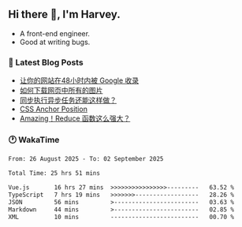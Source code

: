 ## Hi there 👋, I'm Harvey.

- A front-end engineer.
- Good at writing bugs.

### 📖 Latest Blog Posts
<!-- BLOG-POST-LIST:START -->
- [让你的网站在48小时内被 Google 收录](https://blog.izou.top/posts/google-index-script/)
- [如何下载网页中所有的图片](https://blog.izou.top/posts/download-page-img/)
- [同步执行异步任务还能这样做？](https://blog.izou.top/posts/sync-executed/)
- [CSS Anchor Position](https://blog.izou.top/posts/css-anchor/)
- [Amazing！Reduce 函数这么强大？](https://blog.izou.top/posts/reduce-usage/)
<!-- BLOG-POST-LIST:END -->

### 🕐 WakaTime
<!--START_SECTION:waka-->

```txt
From: 26 August 2025 - To: 02 September 2025

Total Time: 25 hrs 51 mins

Vue.js       16 hrs 27 mins  >>>>>>>>>>>>>>>>---------   63.52 %
TypeScript   7 hrs 19 mins   >>>>>>>------------------   28.26 %
JSON         56 mins         >------------------------   03.63 %
Markdown     44 mins         >------------------------   02.85 %
XML          10 mins         -------------------------   00.70 %
```

<!--END_SECTION:waka-->
